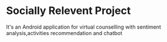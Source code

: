 # Socially Relevent Project
 It's an Android application for virtual counselling with sentiment analysis,activities recommendation and chatbot
